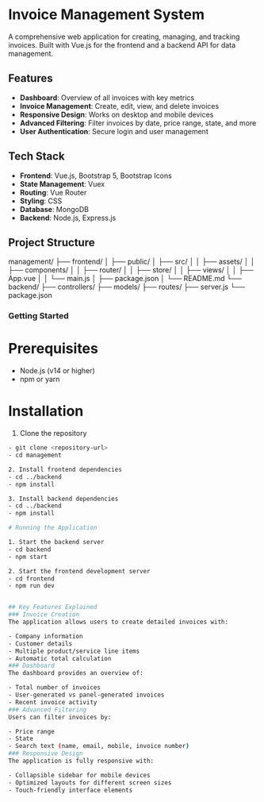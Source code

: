 # Invoice Management System

A comprehensive web application for creating, managing, and tracking invoices. Built with Vue.js for the frontend and a backend API for data management.

## Features

- **Dashboard**: Overview of all invoices with key metrics
- **Invoice Management**: Create, edit, view, and delete invoices
- **Responsive Design**: Works on desktop and mobile devices
- **Advanced Filtering**: Filter invoices by date, price range, state, and more
- **User Authentication**: Secure login and user management

## Tech Stack

- **Frontend**: Vue.js, Bootstrap 5, Bootstrap Icons
- **State Management**: Vuex
- **Routing**: Vue Router
- **Styling**: CSS
- **Database**: MongoDB
- **Backend**: Node.js, Express.js

## Project Structure

management/
├── frontend/
│   ├── public/
│   ├── src/
│   │   ├── assets/
│   │   ├── components/
│   │   ├── router/
│   │   ├── store/
│   │   ├── views/
│   │   ├── App.vue
│   │   └── main.js
│   ├── package.json
│   └── README.md
└── backend/
├── controllers/
├── models/
├── routes/
├── server.js
└── package.json


### Getting Started

# Prerequisites

- Node.js (v14 or higher)
- npm or yarn

# Installation

1. Clone the repository
```bash
- git clone <repository-url>
- cd management

2. Install frontend dependencies
- cd ../backend
- npm install

3. Install backend dependencies
- cd ../backend
- npm install

# Running the Application

1. Start the backend server
- cd backend
- npm start

2. Start the frontend development server
- cd frontend
- npm run dev


## Key Features Explained
### Invoice Creation
The application allows users to create detailed invoices with:

- Company information
- Customer details
- Multiple product/service line items
- Automatic total calculation
### Dashboard
The dashboard provides an overview of:

- Total number of invoices
- User-generated vs panel-generated invoices
- Recent invoice activity
### Advanced Filtering
Users can filter invoices by:

- Price range
- State
- Search text (name, email, mobile, invoice number)
### Responsive Design
The application is fully responsive with:

- Collapsible sidebar for mobile devices
- Optimized layouts for different screen sizes
- Touch-friendly interface elements